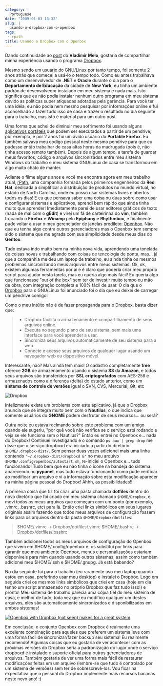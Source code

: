 ```yaml
---
category: |
  Portuguese
date: "2009-01-03 18:32"
slug: |
  usando-o-dropbox-com-o-openbox
tags:
 - rpath
title: Usando o Dropbox com o Openbox
---
```


Dando continuidade ao
[post](http://vladimirmelo.wordpress.com/2009/01/03/dropbox-simples-e-eficiente/)
do **Vladimir Melo**, gostaria de compartilhar minha experiência usando
o programa [Dropbox](http://www.getdropbox.com/).

Mesmo sendo um usuário do GNU/Linux por tanto tempo, foi somente 2 anos
atrás que comecei a usá-lo o tempo todo. Como eu antes trabalhava como
um desenvolvedor de **.NET** e **Oracle** durante o dia para o
**Departamento de Educação** da cidade de **New York**, eu tinha um
ambiente padrão de desenvolvedor instalado em meu sistema e nada mais.
Isto significa que eu não podia instalar nenhum outro programa em meu
sistema devido as políticas super atiquadas adotadas pela gerência. Para
você ter uma idéia, eu não podia nem mesmo pesquisar por informações
online e fui aconselhado a fazer tudo isso de casa e trazer o resultado
no dia seguinte para o trabalho, mas isto é material para um outro post.

Uma forma que achei de diminuir meu sofrimento foi usando alguns
[aplicativos portáteis](http://portableapps.com/) que podem ser
executados a partir de um pendrive, por exemplo, e por 2 anos fui um
ávido usuário do **Portable Firefox**. Eu também salvava meu código
pessoal neste mesmo pendrive para que eu pudesse então trabalhar de casa
altas horas da madrugada (pois é, não tinha acesso remoto também).
Depois de algum tempo, a tarefa de guardar meus favoritos, código e
arquivos sincronizados entre meu sistema Windows do trabalho e meu
sistema GNU/Linux de casa se transformou em algo muito chato de manter.

Adiante o filme alguns anos e você me encontra agora em meu trabalho
atual, [rPath](http://www.rpath.com/corp/), uma companhia formada pelos
primeiros engenheiros da **Red Hat**, dedicada a simplificar a
distribuição de produtos no mundo virtual, no estado de North Carolina,
onde eu posso usar sistemas livres e abertos todos os dias! E eu que
pensava saber uma coisa ou duas sobre como usar e configurar sistemas e
aplicativos, aprendi bem rápido que ainda tinha muito que aprender!
Imediatamente parei de usar editores gráficos de texto (nada de mal com
o **gEdit**) e virei um fã de carteirinha do **vim**, também trocando o
**Firefox** e **Winamp** pelo **Epiphany** e **Rhythmbox**, e finalmente
pude voltar a usar o meu gerenciador de janelas predileto:
[Openbox](http://icculus.org/openbox/index.php/Main_Page). Não que eu
tenha algo contra outros gerenciadores mas o Openbox tem sempre sido o
sistema que me agrada com sua simplicidade desde meus dias do
**Gentoo**.

Tudo estava indo muito bem na minha nova vida, aprendendo uma tonelada
de coisas novas e trabalhando com coisas de tencologia de ponta, mas...
já que a companhia me deu um laptop de trabalho, eu ainda tinha os
mesmos problemas sincronizando meus arquivos entre meus sistemas. Ok,
ok, existem algumas ferramentas por aí e é claro que poderia criar meu
próprio script para ajudar nesta tarefa, mas eu queria algo mais fácil!
Eu queria algo que funcionasse "out of the box" sem ter de investir
muito tempo ou mão de obra, com integração completa e 100% fácil de
usar. O dia que o [Dropbox](http://www.getdropbox.com/) para o GNU/Linux
foi anunciado foi o dia que eu deixei de carregar um pendrive comigo!

Como o meu intúito não é de fazer propaganda para o Dropbox, basta dizer
que:

> -   Dropbox facilita o armazenamento e compartilhamento de seus
>     arquivos online.
> -   Executa no segundo plano de seu sistema, sem mais uma interface
>     para você aprender a usar.
> -   Sincroniza seus arquivos automaticamente de seu sistema para a
>     web.
> -   Conecte e acesse seus arquivos de qualquer lugar usando um
>     navegador web ou dispositivo móvel.

Interessante, não? Mas ainda tem mais! O cadastro completamente **free**
oferece **2GB** de armazenamento usando o sistema **S3** da **Amazon**,
e todos seus arquivos são transferidos por **SSL** **criptografados**
com AES-256 e armazenados como a diferença (delta) do estado anterior,
como um **sistema de controle de versões** igual o SVN, CVS, Mercurial,
Git, etc

![Dropbox](https://www.getdropbox.com/static/images/tour3b.png)

Infelizmente existe um problema com este aplicativo, já que o Dropbox
anuncia que se integra muito bem com o **Nautilus**, o que indica que
somente usuários do **GNOME** podem desfrutar de seus recursos... ou
será?

Outra noite eu estava reclmando sobre este problema com um amigo quando
ele sugeriu, "por quê você não verifica se o serviço está rodando e veja
se ele funciona sem o Nautilus?" Então eu entrei no Openbox e... nada do
Dropbox! Continuei investigando e o comando `ps aux | grep drop` me
disse que o serviço dropboxd era iniciado a partir do diretório
`$HOME/.dropbox-dist/`. Sem pensar duas vezes adicionei mais uma linha
contendo `"~/.dropbox-dist/dropboxd &"` no meu arquivo 
`$HOME/.config/openbox/autostart.sh`, re-iniciei o Openbox e... tudo
funcionando! Tudo bem que eu não tinha o ícone na bandeja do sistema
aparecendo no **pypanel**, mas tudo estava funcionando como pude
verificar ao modificar um arquivo e vi a informação sobre esta
modificação aparecer na minha página pessoal do Dropbox! Ahhh, as
possibilidades!!!

A primeira coisa que fiz foi criar uma pasta chamada **dotfiles** dentro
do novo diretório que foi criado em meu sistema chamado `$HOME/Dropbox`,
e movi todos os meus arquivos que começam com um ponto (por exemplo,
.vimrc, .bashrc, etc) para lá. Então criei links simbólicos em seus
lugares originais assim fazendo que todos meus arquivos de configuração
fossem links para os arquivos dentro da pasta `$HOME/Dropbox/dotfiles`:

> \$HOME/.vimrc -\> Dropbox/dotfiles/.vimrc \$HOME/.bashrc -\>
> Dropbox/dotfiles/.bashrc

Também adicionei todos os meus arquivos de configuração do Openbox que
vivem em \$HOME/.config/openbox e  os substituí por links para garantir
que meu ambiente Openbox, menus e personalizações estariam disponíveis
para mim quando usando outros sistemas, assim como também adicionei meu
\$HOME/.ssh e \$HOME/.gnupg. Já está babando?

No dia seguinte fui para o trabalho (eu raramente uso meu laptop quando
estou em casa, preferindo usar meu desktop) e instalei o Dropbox. Logo
em seguida criei os mesmos links simbólicos que criei em casa (hoje em
dia tenho um script armazenado no próprio Dropbox que faz tudo isso!) e
pronto! Meu sistema de trabalho parecia uma cópia fiel do meu sistema de
casa, e melhor de tudo, toda vez que eu modifico qualquer um destes
arquivos, eles são automaticamente sincronizados e disponibilizados em
ambos sistemas!

[![Openbox with Dropbox (not seen) makes for a great
system](http://farm4.static.flickr.com/3003/2948601731_c75de0fd08.jpg)](http://www.flickr.com/photos/ogmaciel/2948601731/)

Em conclusão, o conjunto Openbox com Dropbox é realmente uma excelente
combinação para aqueles que preferem um sistema leve com uma forma fácil
de sincronizar/fazer backup seu sistema! Eu realmente recomendo! Algumas
coisas que eu gostaria de ver acontecer com as próximas versões do
Dropbox seria a padronização do lugar onde o serviço dropboxd é
instalado e suporte oficial para outros gerenciadores de arquivos.
Também gostaria de ver uma forma mais fácil de restaurar modificações
feitas em um arquivo (lembre-se que tudo é controlado por um sistema de
versões) sem ter de sobrescrevè-los. Vou ficar na expectativa que o
pessoal do Dropbox implemente mais recursos bacanas neste novo ano! :)
